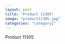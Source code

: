 ```yaml
---
layout: post
title: "Product 11305"
image: "product11305.jpg"
categories: "category1"
---
```

Product 11305

